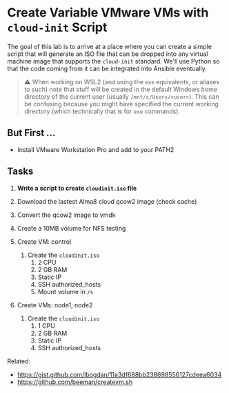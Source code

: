 # Create Variable VMware VMs with `cloud-init` Script

The goal of this lab is to arrive at a place where you can create a
simple script that will generate an ISO file that can be dropped into
any virtual machine image that supports the `cloud-init` standard. We'll
use Python so that the code coming from it can be integrated into
Ansible eventually.

> ⚠️
> When working on WSL2 (and using the `exe` equivalents, or aliases to
> such) note that stuff will be created in the default Windows home
> directory of the current user (usually `/mnt/c/Users/<user>`). This
> can be confusing because you might have specified the current working
> directory (which technically that is for `exe` commands).

## But First ...

* Install VMware Workstation Pro and add to your PATH2

## Tasks

1. **Write a script to create `cloudinit.iso` file**


1. Download the lastest Alma8 cloud qcow2 image (check cache)
1. Convert the qcow2 image to vmdk
1. Create a 10MB volume for NFS testing
1. Create VM: control
   1. Create the `cloudinit.iso`
      1. 2 CPU
      1. 2 GB RAM
      1. Static IP 
      1. SSH authorized_hosts
      1. Mount volume in `/s`
1. Create VMs: node1, node2
   1. Create the `cloudinit.iso`
      1. 1 CPU
      1. 2 GB RAM
      1. Static IP 
      1. SSH authorized_hosts

Related:

* <https://gist.github.com/lbogdan/11a3df688bb238698556127cdeea6034>
* <https://github.com/beeman/createvm.sh>
